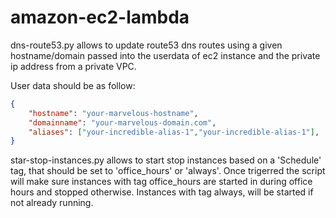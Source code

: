 # amazon-ec2-lambda
dns-route53.py allows to update route53 dns routes using a given hostname/domain passed into the userdata of ec2 instance and the private ip address from a private VPC.

User data should be as follow:

```json
{
    "hostname": "your-marvelous-hostname",
    "domainname": "your-marvelous-domain.com",
    "aliases": ["your-incredible-alias-1","your-incredible-alias-1"],
}
```

star-stop-instances.py allows to start stop instances based on a 'Schedule' tag, that should be set to 'office_hours' or 'always'. Once trigerred the script will make sure instances with tag office_hours are started in during office hours and stopped otherwise. Instances with tag always, will be started if not already running.
